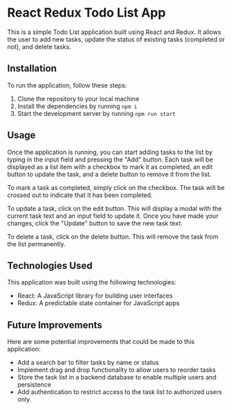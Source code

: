 # React Redux Todo List App

This is a simple Todo List application built using React and Redux. It allows the user to add new tasks, update the status of existing tasks (completed or not), and delete tasks.

## Installation

To run the application, follow these steps:

1. Clone the repository to your local machine
2. Install the dependencies by running `npm i`
3. Start the development server by running `npm run start`

## Usage

Once the application is running, you can start adding tasks to the list by typing in the input field and pressing the "Add" button. Each task will be displayed as a list item with a checkbox to mark it as completed, an edit button to update the task, and a delete button to remove it from the list.

To mark a task as completed, simply click on the checkbox. The task will be crossed out to indicate that it has been completed.

To update a task, click on the edit button. This will display a modal with the current task text and an input field to update it. Once you have made your changes, click the "Update" button to save the new task text.

To delete a task, click on the delete button. This will remove the task from the list permanently.

## Technologies Used

This application was built using the following technologies:

- React: A JavaScript library for building user interfaces
- Redux: A predictable state container for JavaScript apps

## Future Improvements

Here are some potential improvements that could be made to this application:

- Add a search bar to filter tasks by name or status
- Implement drag and drop functionality to allow users to reorder tasks
- Store the task list in a backend database to enable multiple users and persistence
- Add authentication to restrict access to the task list to authorized users only.
